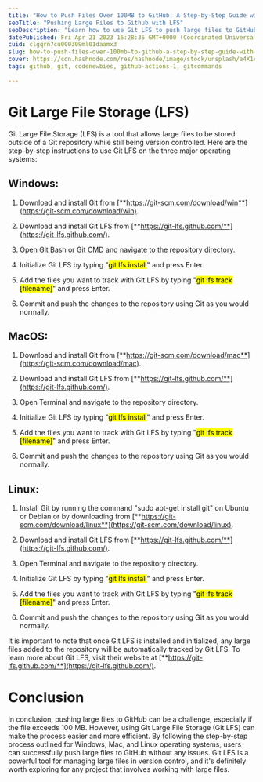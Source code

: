 ```yaml
---
title: "How to Push Files Over 100MB to GitHub: A Step-by-Step Guide with Git Large File Storage (LFS)"
seoTitle: "Pushing Large Files to Github with LFS"
seoDescription: "Learn how to use Git LFS to push large files to GitHub with my comprehensive guide. Say goodbye to the 100MB limit!"
datePublished: Fri Apr 21 2023 16:28:36 GMT+0000 (Coordinated Universal Time)
cuid: clgqrn7cu000309ml01daamx3
slug: how-to-push-files-over-100mb-to-github-a-step-by-step-guide-with-git-large-file-storage-lfs
cover: https://cdn.hashnode.com/res/hashnode/image/stock/unsplash/a4X1cdC1QAc/upload/9a0af1111247ac3f72a31a7aaabd076a.jpeg
tags: github, git, codenewbies, github-actions-1, gitcommands

---
```


# Git Large File Storage (LFS)

Git Large File Storage (LFS) is a tool that allows large files to be stored outside of a Git repository while still being version controlled. Here are the step-by-step instructions to use Git LFS on the three major operating systems:

## Windows:

1. Download and install Git from [**https://git-scm.com/download/win**](https://git-scm.com/download/win).
    
2. Download and install Git LFS from [**https://git-lfs.github.com/**](https://git-lfs.github.com/).
    
3. Open Git Bash or Git CMD and navigate to the repository directory.
    
4. Initialize Git LFS by typing "<mark>git lfs install</mark>" and press Enter.
    
5. Add the files you want to track with Git LFS by typing "<mark>git lfs track [filename]</mark>" and press Enter.
    
6. Commit and push the changes to the repository using Git as you would normally.
    

## MacOS:

1. Download and install Git from [**https://git-scm.com/download/mac**](https://git-scm.com/download/mac).
    
2. Download and install Git LFS from [**https://git-lfs.github.com/**](https://git-lfs.github.com/).
    
3. Open Terminal and navigate to the repository directory.
    
4. Initialize Git LFS by typing "<mark>git lfs install</mark>" and press Enter.
    
5. Add the files you want to track with Git LFS by typing "<mark>git lfs track [filename]</mark>" and press Enter.
    
6. Commit and push the changes to the repository using Git as you would normally.
    

## Linux:

1. Install Git by running the command "sudo apt-get install git" on Ubuntu or Debian or by downloading from [**https://git-scm.com/download/linux**](https://git-scm.com/download/linux).
    
2. Download and install Git LFS from [**https://git-lfs.github.com/**](https://git-lfs.github.com/).
    
3. Open Terminal and navigate to the repository directory.
    
4. Initialize Git LFS by typing "<mark>git lfs install</mark>" and press Enter.
    
5. Add the files you want to track with Git LFS by typing "<mark>git lfs track [filename]</mark>" and press Enter.
    
6. Commit and push the changes to the repository using Git as you would normally.
    

It is important to note that once Git LFS is installed and initialized, any large files added to the repository will be automatically tracked by Git LFS. To learn more about Git LFS, visit their website at [**https://git-lfs.github.com/**](https://git-lfs.github.com/).

# Conclusion

In conclusion, pushing large files to GitHub can be a challenge, especially if the file exceeds 100 MB. However, using Git Large File Storage (Git LFS) can make the process easier and more efficient. By following the step-by-step process outlined for Windows, Mac, and Linux operating systems, users can successfully push large files to GitHub without any issues. Git LFS is a powerful tool for managing large files in version control, and it's definitely worth exploring for any project that involves working with large files.